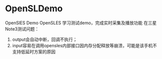 # OpenSLDemo
OpenSlES Demo
OpenSLES 学习测试demo，完成实时采集及播放功能
在三星Note3测试问题：
1. output会自动中断，回调不执行；
2. input容易在调用opensles内部接口因内存分配释放等崩溃，可能是该手机不支持低延时方案的原因
